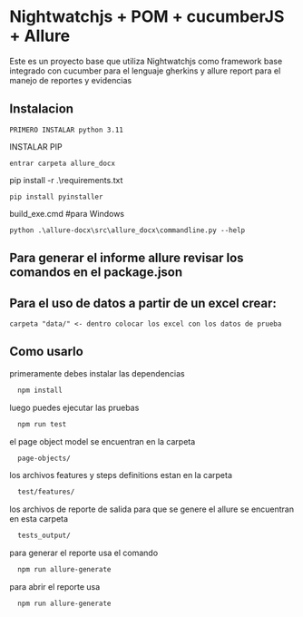 
# Nightwatchjs + POM + cucumberJS + Allure

Este es un proyecto base que utiliza Nightwatchjs como framework base integrado con cucumber para el lenguaje gherkins y allure report para el manejo de reportes y evidencias

## Instalacion

```
PRIMERO INSTALAR python 3.11
```
INSTALAR PIP
```
entrar carpeta allure_docx
```
pip install -r .\requirements.txt
```
pip install pyinstaller
```
build_exe.cmd #para Windows
```
python .\allure-docx\src\allure_docx\commandline.py --help
```


## Para generar el informe allure revisar los comandos en el package.json


## Para el uso de datos a partir de un excel crear:
```
carpeta "data/" <- dentro colocar los excel con los datos de prueba
```


## Como usarlo

primeramente debes instalar las dependencias

```bash
  npm install
```

luego puedes ejecutar las pruebas

```bash
  npm run test
```

el page object model se encuentran en la carpeta

```bash
  page-objects/
```

los archivos features y steps definitions estan en la carpeta

```bash
  test/features/
```

los archivos de reporte de salida para que se genere el allure se encuentran en esta carpeta

```bash
  tests_output/
```

para generar el reporte usa el comando

```bash
  npm run allure-generate
```

para abrir el reporte usa

```bash
  npm run allure-generate
```
